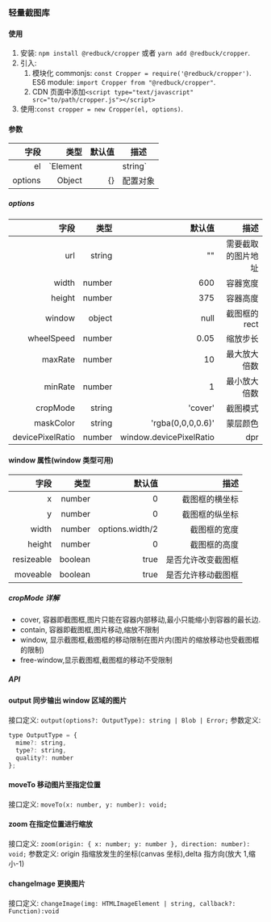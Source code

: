 ### 轻量截图库

#### 使用

1. 安装: `npm install @redbuck/cropper` 或者 `yarn add @redbuck/cropper`.
2. 引入:
   1. 模块化
      commonjs: `const Cropper = require('@redbuck/cropper')`.
      ES6 module: `import Cropper from "@redbuck/cropper"`.
   2. CDN
      页面中添加`<script type="text/javascript" src="to/path/cropper.js"></script>`
3. 使用:`const cropper = new Cropper(el, options)`.

#### 参数

|    字段 |              类型 |    默认值 | 描述             |
| ------: | ----------------: | --------: | ---------------- |
|      el | `Element||string` | undefined | 截图组件挂载位置 |
| options |            Object |        {} | 配置对象         |

##### options

|             字段 |   类型 |                  默认值 |               描述 |
| ---------------: | -----: | ----------------------: | -----------------: |
|              url | string |                      "" | 需要截取的图片地址 |
|            width | number |                     600 |           容器宽度 |
|           height | number |                     375 |           容器高度 |
|           window | object |                    null |      截图框的 rect |
|       wheelSpeed | number |                    0.05 |           缩放步长 |
|          maxRate | number |                      10 |       最大放大倍数 |
|          minRate | number |                       1 |       最小放大倍数 |
|         cropMode | string |                 'cover' |           截图模式 |
|        maskColor | string |       'rgba(0,0,0,0.6)' |           蒙层颜色 |
| devicePixelRatio | number | window.devicePixelRatio |                dpr |

#### window 属性(window 类型可用)

|       字段 |    类型 |          默认值 |               描述 |
| ---------: | ------: | --------------: | -----------------: |
|          x |  number |               0 |     截图框的横坐标 |
|          y |  number |               0 |     截图框的纵坐标 |
|      width |  number | options.width/2 |       截图框的宽度 |
|     height |  number |               0 |       截图框的高度 |
| resizeable | boolean |            true | 是否允许改变截图框 |
|   moveable | boolean |            true | 是否允许移动截图框 |

##### cropMode 详解

- cover, 容器即截图框,图片只能在容器内部移动,最小只能缩小到容器的最长边.
- contain, 容器即截图框,图片移动,缩放不限制
- window, 显示截图框,截图框的移动限制在图片内(图片的缩放移动也受截图框的限制)
- free-window,显示截图框,截图框的移动不受限制

##### API

#### output 同步输出 window 区域的图片

接口定义: `output(options?: OutputType): string | Blob | Error;`
参数定义:

```javascript
type OutputType = {
  mime?: string,
  type?: string,
  quality?: number
};
```

#### moveTo 移动图片至指定位置

接口定义: `moveTo(x: number, y: number): void;`

#### zoom 在指定位置进行缩放

接口定义: `zoom(origin: { x: number; y: number }, direction: number): void;`
参数定义: origin 指缩放发生的坐标(canvas 坐标),delta 指方向(放大 1,缩小-1)

#### changeImage 更换图片

接口定义: `changeImage(img: HTMLImageElement | string, callback?: Function):void`
